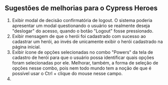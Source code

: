 ## Sugestões de melhorias para o Cypress Heroes

1. Exibir modal de decisão confirmatória de logout. O sistema poderia apresentar um modal questionando o usuário se realmente deseja "deslogar" do acesso, quando o botão "Logout" fosse pressionado.
2. Exibir mensagem de que o herói foi cadastrado com sucesso ao cadastrar um herói, ao invés de unicamente exibir o herói cadastrado na página inicial.
3. Exibir ícone de opções selecionadas no combo "Powers" da tela de cadastro de herói para que o usuário possa identificar quais opções foram selecionadas por ele. Melhorar, também, a forma de seleção de opções nesse combo, pois nem todo mundo tem a noção de que é possível usar o Ctrl + clique do mouse nesse campo.
4. 